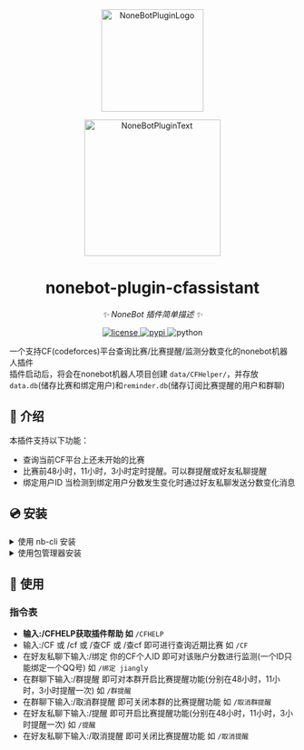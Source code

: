 <div align="center">
  <a href="https://v2.nonebot.dev/store"><img src="https://github.com/A-kirami/nonebot-plugin-template/blob/resources/nbp_logo.png" width="180" height="180" alt="NoneBotPluginLogo"></a>
  <br>
  <p><img src="https://github.com/A-kirami/nonebot-plugin-template/blob/resources/NoneBotPlugin.svg" width="240" alt="NoneBotPluginText"></p>
</div>

<div align="center">

# nonebot-plugin-cfassistant

_✨ NoneBot 插件简单描述 ✨_


<a href="./LICENSE">
    <img src="https://img.shields.io/github/license/owner/nonebot-plugin-example.svg" alt="license">
</a>
<a href="https://pypi.python.org/pypi/nonebot-plugin-example">
    <img src="https://img.shields.io/pypi/v/nonebot-plugin-example.svg" alt="pypi">
</a>
<img src="https://img.shields.io/badge/python-3.8+-blue.svg" alt="python">

</div>

  
一个支持CF(codeforces)平台查询比赛/比赛提醒/监测分数变化的nonebot机器人插件  
插件启动后，将会在nonebot机器人项目创建 `data/CFHelper/`，并存放`data.db`(储存比赛和绑定用户)和`reminder.db`(储存订阅比赛提醒的用户和群聊)

## 📖 介绍

本插件支持以下功能：
- 查询当前CF平台上还未开始的比赛
- 比赛前48小时，11小时，3小时定时提醒。可以群提醒或好友私聊提醒
- 绑定用户ID 当检测到绑定用户分数发生变化时通过好友私聊发送分数变化消息

## 💿 安装

<details>
<summary>使用 nb-cli 安装</summary>
在 nonebot2 项目的根目录下打开命令行, 输入以下指令即可安装

    nb plugin install nonebot-plugin-cfassistant

</details>

<details>
<summary>使用包管理器安装</summary>
在 nonebot2 项目的插件目录下, 打开命令行, 根据你使用的包管理器, 输入相应的安装命令

<details>
<summary>pip</summary>

    pip install nonebot-plugin-cfassistant
</details>
<details>
<summary>pdm</summary>

    pdm add nonebot-plugin-cfassistant
</details>
<details>
<summary>poetry</summary>

    poetry add nonebot-plugin-cfassistant
</details>
<details>
<summary>conda</summary>

    conda install nonebot-plugin-cfassistant
</details>

打开 nonebot2 项目根目录下的 `pyproject.toml` 文件, 在 `[tool.nonebot]` 部分追加写入

    plugins = ["nonebot_plugin_cfassistant"]

</details>


## 🎉 使用
### 指令表
- **输入:/CFHELP获取插件帮助 如**
  `/CFHELP`
- 输入:/CF 或 /cf 或 /查CF 或 /查cf 即可进行查询近期比赛 如
   `/CF`
- 在好友私聊下输入:/绑定 你的CF个人ID 即可对该账户分数进行监测(一个ID只能绑定一个QQ号) 如
  `/绑定 jiangly`
- 在群聊下输入:/群提醒 即可对本群开启比赛提醒功能(分别在48小时，11小时，3小时提醒一次) 如
  `/群提醒`
- 在群聊下输入:/取消群提醒 即可关闭本群的比赛提醒功能 如
  `/取消群提醒`
- 在好友私聊下输入:/提醒 即可开启比赛提醒功能(分别在48小时，11小时，3小时提醒一次) 如
  `/提醒`
- 在好友私聊下输入:/取消提醒 即可关闭比赛提醒功能 如
  `/取消提醒`
